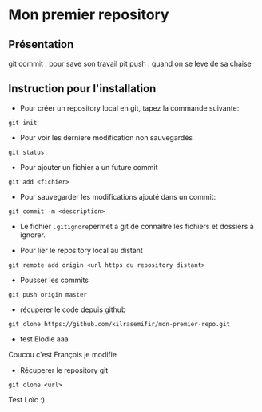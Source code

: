 # Mon premier repository

## Présentation
git commit : pour save son travail
pit push : quand on se leve de sa chaise

## Instruction pour l'installation
* Pour créer un repository local en git, tapez la commande suivante:
```shell
git init
```

* Pour voir les derniere modification non sauvegardés
```shell
git status
```

* Pour ajouter un fichier a un future commit
```shell
git add <fichier>
```

* Pour sauvegarder les modifications ajouté dans un commit:
```shell
git commit -m <description>
```

* Le fichier `.gitignore`permet a git de connaitre les fichiers et dossiers à ignorer.

* Pour lier le repository local au distant
```shell
git remote add origin <url https du repository distant>
```

* Pousser les commits
```shell
git push origin master
```


* récuperer le code depuis github
```shell
git clone https://github.com/kilrasemifir/mon-premier-repo.git
```

* test Elodie
aaa


Coucou c'est François je modifie

* Récuperer le repository git
```shell
git clone <url>
```
Test Loïc :)